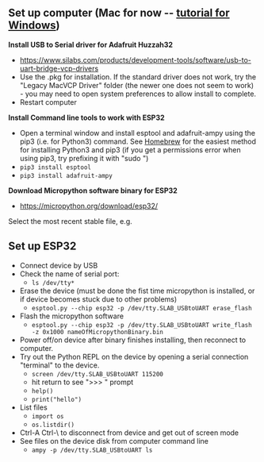 ## Set up computer (Mac for now -- [tutorial for Windows](https://lemariva.com/blog/2017/10/micropython-getting-started))

**Install USB to Serial driver for Adafruit Huzzah32**

-   <https://www.silabs.com/products/development-tools/software/usb-to-uart-bridge-vcp-drivers>
-   Use the .pkg for installation. If the standard driver does not work, try the "Legacy MacVCP Driver" folder (the newer one does not seem to work) - you may need to open system preferences to allow install to complete.
- Restart computer

**Install Command line tools to work with ESP32**

- Open a terminal window and install esptool and adafruit-ampy using the pip3 (i.e. for Python3) command. See [Homebrew](https://brew.sh/2017/07/31/homebrew-1.3.0/) for the easiest method for installing Python3 and pip3 (if you get a permissions error when using pip3, try prefixing it with "sudo ")
- ```pip3 install esptool```
- ```pip3 install adafruit-ampy```

**Download Micropython software binary for ESP32**

-   <https://micropython.org/download/esp32/>

Select the most recent stable file, e.g. 

## Set up ESP32    

-   Connect device by USB
-   Check the name of serial port:
    - ```ls /dev/tty*```
-   Erase the device (must be done the fist time micropython is installed, or if device becomes stuck due to other problems)
    - ```esptool.py --chip esp32 -p /dev/tty.SLAB_USBtoUART erase_flash```
-   Flash the micropython software
    - ```esptool.py --chip esp32 -p /dev/tty.SLAB_USBtoUART write_flash -z 0x1000 nameOfMicropythonBinary.bin```
-   Power off/on device after binary finishes installing, then reconnect to computer.
-   Try out the Python REPL on the device by opening a serial connection "terminal" to the device.
    - ```screen /dev/tty.SLAB_USBtoUART 115200```
    - hit return to see ">>> " prompt
    - ```help()```
    - ```print("hello")```
-   List files
    - ```import os```
    - ```os.listdir()```
-   Ctrl-A Ctrl-\\ to disconnect from device and get out of screen mode
-   See files on the device disk from computer command line
    - ```ampy -p /dev/tty.SLAB_USBtoUART ls```

